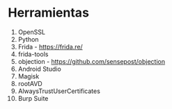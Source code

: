 # Herramientas
1. OpenSSL
2. Python
3. Frida - https://frida.re/
4. frida-tools
5. objection - https://github.com/sensepost/objection
6. Android Studio
7. Magisk
8. rootAVD
9. AlwaysTrustUserCertificates
10. Burp Suite